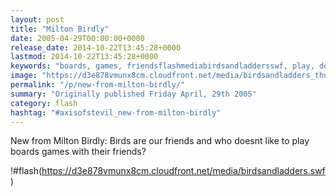 ```yaml
---
layout: post
title: "Milton Birdly"
date: 2005-04-29T00:00:00+0000
release_date: 2014-10-22T13:45:28+0000
lastmod: 2014-10-22T13:45:28+0000
keywords: "boards, games, friendsflashmediabirdsandladdersswf, play, doesnt"
image: "https://d3e878vmunx8cm.cloudfront.net/media/birdsandladders_thumb.png"
permalink: "/p/new-from-milton-birdly/"
summary: "Originally published Friday April, 29th 2005"
category: flash
hashtag: "#axisofstevil_new-from-milton-birdly"
---
```


New from Milton Birdly: Birds are our friends and who doesnt like to play boards games with their friends?

!#flash(https://d3e878vmunx8cm.cloudfront.net/media/birdsandladders.swf)
